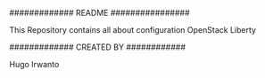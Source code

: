 ############# README ################

This Repository contains all about configuration OpenStack Liberty

############# CREATED BY ############

Hugo Irwanto